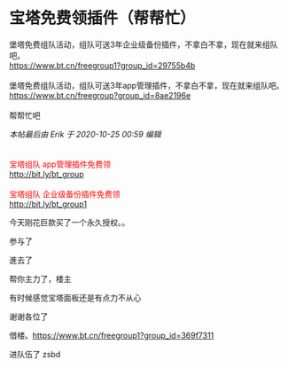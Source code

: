 # 宝塔免费领插件（帮帮忙）


堡塔免费组队活动，组队可送3年企业级备份插件，不拿白不拿，现在就来组队吧。<br />
https://www.bt.cn/freegroup1?group_id=29755b4b<br />
<br />
堡塔免费组队活动，组队可送3年app管理插件，不拿白不拿，现在就来组队吧。<br />
https://www.bt.cn/freegroup?group_id=8ae2196e<br />
<br />
帮帮忙吧<img src="static/image/smiley/default/lol.gif" smilieid="12" border="0" alt="" /> 

<i class="pstatus"> 本帖最后由 Erik 于 2020-10-25 00:59 编辑 </i><br />
<br />
<br />
<font color="Red">宝塔组队 app管理插件免费领</font><br />
<a href="http://bit.ly/bt_group" target="_blank">http://bit.ly/bt_group</a><br />
<br />
<font color="Red">宝塔组队 企业级备份插件免费领</font><br />
<a href="http://bit.ly/bt_group1" target="_blank">http://bit.ly/bt_group1</a>

今天刚花巨款买了一个永久授权。。

参与了<img id="aimg_Su4Nl" onclick="zoom(this, this.src, 0, 0, 0)" class="zoom" src="https://cdn.jsdelivr.net/gh/hishis/forum-master/public/images/patch.gif" onmouseover="img_onmouseoverfunc(this)" onload="thumbImg(this)" border="0" alt="" />

進去了<img src="static/image/smiley/default/lol.gif" smilieid="12" border="0" alt="" />

帮你主力了，楼主

有时候感觉宝塔面板还是有点力不从心

谢谢各位了

借楼。https://www.bt.cn/freegroup1?group_id=369f7311

进队伍了 zsbd
